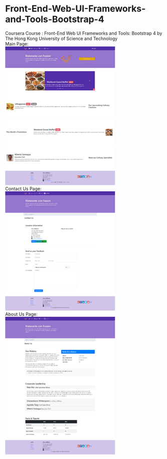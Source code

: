 # Front-End-Web-UI-Frameworks-and-Tools-Bootstrap-4
Coursera Course : Front-End Web UI Frameworks and Tools: Bootstrap 4 by The Hong Kong University of Science and Technology<br />
Main Page: <br /><img src="screenshots/main_web.png" width="350" hover title="Main Page"><br />
Contact Us Page: <br /><img src="screenshots/contact_us.png" width="350" hover title="Contact Us Page"><br />
About Us Page: <br/><img src="screenshots/about_us.png" width="350" hover title="About Us Page"><br />
